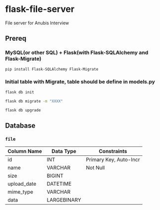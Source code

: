 # flask-file-server
File server for Anubis Interview

## Prereq

### MySQL(or other SQL) + Flask(with Flask-SQLAlchemy and Flask-Migrate) 
```bash
pip install Flask-SQLAlchemy Flask-Migrate
``` 

### Initial table with Migrate,  table should be define in models.py   
```bash
flask db init

flask db migrate -m "XXXX"

flask db upgrade

```

## Database
### `file`

| Column Name  | Data Type | Constraints            |
| ------------ | --------- | ---------------------- |
| id           | INT       | Primary Key, Auto-Incr |
| name         | VARCHAR   | Not Null               |
| size         | BIGINT    |                        |
| upload_date  | DATETIME  |                        |
| mime_type    | VARCHAR   |                        |
| data         | LARGEBINARY |                      |



